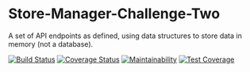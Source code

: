 # Store-Manager-Challenge-Two
A set of API endpoints as defined, using data structures  to store data in memory (not  a database).   

[![Build Status](https://travis-ci.com/llwasampijja/Store-Manager-Challenge-Two.svg?branch=feature)](https://travis-ci.com/llwasampijja/Store-Manager-Challenge-Two) [![Coverage Status](https://coveralls.io/repos/github/llwasampijja/Store-Manager-Challenge-Two/badge.svg?branch=feature)](https://coveralls.io/github/llwasampijja/Store-Manager-Challenge-Two?branch=feature)  [![Maintainability](https://api.codeclimate.com/v1/badges/a99a88d28ad37a79dbf6/maintainability)](https://codeclimate.com/github/codeclimate/codeclimate/maintainability)  [![Test Coverage](https://api.codeclimate.com/v1/badges/a99a88d28ad37a79dbf6/test_coverage)](https://codeclimate.com/github/codeclimate/codeclimate/test_coverage)

